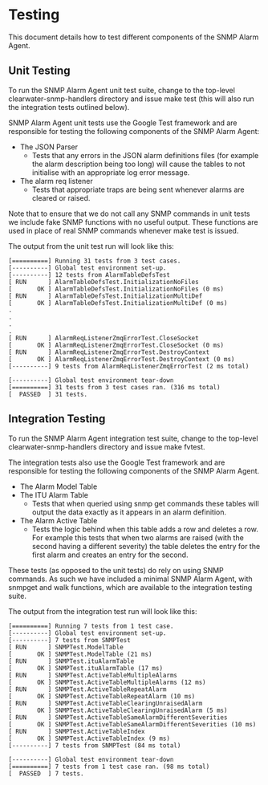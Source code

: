 Testing
=======

This document details how to test different components of the SNMP Alarm Agent. 

Unit Testing
------------

To run the SNMP Alarm Agent unit test suite, change to the top-level
clearwater-snmp-handlers directory and issue make test (this will also run the
integration tests outlined below).

SNMP Alarm Agent unit tests use the Google Test framework and are responsible
for testing the following components of the SNMP Alarm Agent:

- The JSON Parser
  - Tests that any errors in the JSON alarm definitions files (for example the
    alarm description being too long) will cause the tables to not initialise
    with an appropriate log error message.
- The alarm req listener
  - Tests that appropriate traps are being sent whenever alarms are cleared or
    raised.

Note that to ensure that we do not call any SNMP commands in unit tests we
include fake SNMP functions with no useful output. These functions are used in
place of real SNMP commands  whenever make test is issued.

The output from the unit test run will look like this:
```
[==========] Running 31 tests from 3 test cases.
[----------] Global test environment set-up.
[----------] 12 tests from AlarmTableDefsTest
[ RUN      ] AlarmTableDefsTest.InitializationNoFiles
[       OK ] AlarmTableDefsTest.InitializationNoFiles (0 ms)
[ RUN      ] AlarmTableDefsTest.InitializationMultiDef
[       OK ] AlarmTableDefsTest.InitializationMultiDef (0 ms)
.
.
.
.
[ RUN      ] AlarmReqListenerZmqErrorTest.CloseSocket
[       OK ] AlarmReqListenerZmqErrorTest.CloseSocket (0 ms)
[ RUN      ] AlarmReqListenerZmqErrorTest.DestroyContext
[       OK ] AlarmReqListenerZmqErrorTest.DestroyContext (0 ms)
[----------] 9 tests from AlarmReqListenerZmqErrorTest (2 ms total)

[----------] Global test environment tear-down
[==========] 31 tests from 3 test cases ran. (316 ms total)
[  PASSED  ] 31 tests.
```

Integration Testing
-------------------

To run the SNMP Alarm Agent integration test suite, change to the top-level
clearwater-snmp-handlers directory and issue make fvtest.

The integration tests also use the Google Test framework and are responsible for
testing the following components of the SNMP Alarm Agent.

- The Alarm Model Table
- The ITU Alarm Table
  - Tests that when queried using snmp get commands these tables will output the
    data exactly as it appears in an alarm definition. 
- The Alarm Active Table
  - Tests the logic behind when this table adds a row and deletes a row. For
    example this tests that when two alarms are raised (with the second having a
    different severity) the table deletes the entry for the first alarm and
    creates an entry for the second.

These tests (as opposed to the unit tests) do rely on using SNMP commands. As
such we have included a minimal SNMP Alarm Agent, with snmpget and walk
functions, which are available to the integration testing suite.

The output from the integration test run will look like this:
```
[==========] Running 7 tests from 1 test case.
[----------] Global test environment set-up.
[----------] 7 tests from SNMPTest
[ RUN      ] SNMPTest.ModelTable
[       OK ] SNMPTest.ModelTable (21 ms)
[ RUN      ] SNMPTest.ituAlarmTable
[       OK ] SNMPTest.ituAlarmTable (17 ms)
[ RUN      ] SNMPTest.ActiveTableMultipleAlarms
[       OK ] SNMPTest.ActiveTableMultipleAlarms (12 ms)
[ RUN      ] SNMPTest.ActiveTableRepeatAlarm
[       OK ] SNMPTest.ActiveTableRepeatAlarm (10 ms)
[ RUN      ] SNMPTest.ActiveTableClearingUnraisedAlarm
[       OK ] SNMPTest.ActiveTableClearingUnraisedAlarm (5 ms)
[ RUN      ] SNMPTest.ActiveTableSameAlarmDifferentSeverities
[       OK ] SNMPTest.ActiveTableSameAlarmDifferentSeverities (10 ms)
[ RUN      ] SNMPTest.ActiveTableIndex
[       OK ] SNMPTest.ActiveTableIndex (9 ms)
[----------] 7 tests from SNMPTest (84 ms total)

[----------] Global test environment tear-down
[==========] 7 tests from 1 test case ran. (98 ms total)
[  PASSED  ] 7 tests.
```
